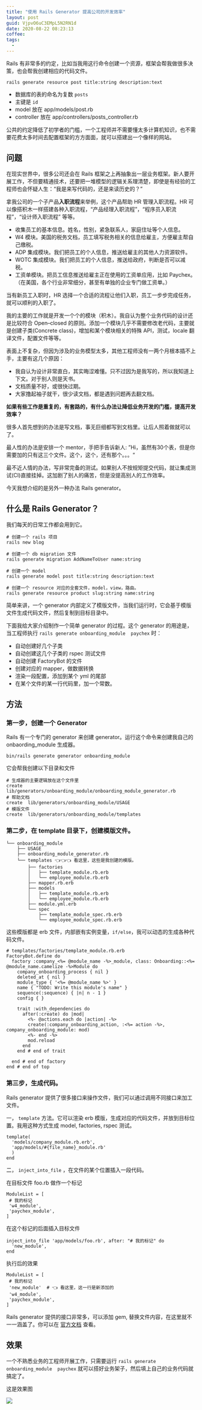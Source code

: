 ```yaml
---
title: "使用 Rails Generator 提高公司的开发效率"
layout: post
guid: VjpvO6uC3EMpL5N2RN1d
date: 2020-08-22 08:23:13
coffee:
tags:
  -
---
```


Rails 有非常多的约定，比如当我用这行命令创建一个资源，框架会帮我做很多决策，也会帮我创建相应的代码文件。

`rails generate resource post title:string description:text`

- 数据库的表的命名为复数 `posts`
- 主键是 `id`
- model 放在 app/models/post.rb
- controller 放在 app/controllers/posts_controller.rb

公共的约定降低了初学者的门槛，一个工程师并不需要懂太多计算机知识，也不需要花费太多时间去配置框架的方方面面，就可以搭建出一个像样的网站。


## 问题

在现实世界中，很多公司还会在 Rails 框架之上再抽象出一层业务框架。新人要开展工作，不但要精通技术，还要把一堆模型的逻辑关系理清楚，即使是有经验的工程师也会怀疑人生：“我是来写代码的，还是来读历史的？”

拿我公司的一个子产品**入职流程**来举例，这个产品帮助 HR 管理入职流程。HR 可以像搭积木一样搭建各种入职流程，“产品经理入职流程”，“程序员入职流程”，“设计师入职流程” 等等。

- 收集员工的基本信息。姓名，性别，紧急联系人，家庭住址等个人信息。
- W4 模块。美国的税务文档，员工填写税务相关的信息给雇主，方便雇主帮自己缴税。
- ADP 集成模块。我们把员工的个人信息，推送给雇主的其他人力资源软件。
- WOTC 集成模块。我们把员工的个人信息，推送给政府，判断是否可以减税。
- 工资单模块。把员工信息推送给雇主正在使用的工资单应用，比如 Paychex。（在美国，各个行业非常细分，甚至有单独的企业专门做工资单。）

当有新员工入职时，HR 选择一个合适的流程让他们入职，员工一步步完成任务，就可以顺利的入职了。

我的主要的工作就是开发一个个的模块（积木）。我自认为整个业务代码的设计还是比较符合 Open–closed 的原则。添加一个模块几乎不需要修改老代码，主要就是创建子类(Concrete class)，增加和某个模块相关的特殊 API，测试，locale 翻译文件，配置文件等等。

表面上不复杂，但因为涉及的业务模型太多，其他工程师没有一两个月根本插不上手，主要有这几个原因：

- 我自认为设计非常直白，其实晦涩难懂。只不过因为是我写的，所以我知道上下文。对于别人则是天书。
- 文档质量不好，或很快过期。
- 大家撸起袖子就干，很少读文档，都是遇到问题再去翻文档。

**如果有些工作是重复的，有套路的，有什么办法让降低业务开发的门槛，提高开发效率？**

很多人首先想到的办法是写文档，事无巨细都写到文档里。让后人照着做就可以了。

最人性的办法是安排一个 mentor，手把手告诉新人: ”Hi，虽然有30个表，但是你需要加的只有这三个文件。这个，这个，还有那个。。。“

最不近人情的办法，写非常完备的测试。如果别人不按规矩提交代码，就让集成测试(CI)直接挂掉。这加剧了别人的痛苦，但是没提高别人的工作效率。

今天我想介绍的是另外一种办法 Rails generator。

## 什么是 Rails Generator？

我们每天的日常工作都会用到它。

```
# 创建一个 rails 项目
rails new blog

# 创建一个 db migration 文件
rails generate migration AddNameToUser name:string

# 创建一个 model
rails generate model post title:string description:text

# 创建一个 resource 对应的全套文件，model，view，路由。
rails generate resource product slug:string name:string
```

简单来讲，一个 generator 内部定义了模版文件，当我们运行时，它会基于模版文件生成代码文件，然后复制到目标目录中。

下面我给大家介绍制作一个简单 generator 的过程。这个 generator 的用途是，当工程师执行 `rails generate onboarding_module  paychex` 时：

- 自动创建好几个子类
- 自动创建这几个子类的 rspec 测试文件
- 自动创建 FactoryBot 的文件
- 创建对应的 mapper，做数据转换
- 渲染一段配置，添加到某个 yml 的尾部
- 在某个文件的某一行代码里，加一个常数。

## 方法

### 第一步，创建一个 Generator

Rails 有一个专门的 generator 来创建 generator。运行这个命令来创建我自己的 onbaording_module 生成器。

```
bin/rails generate generator onboarding_module
```

它会帮我创建以下目录和文件

```
# 生成器的主要逻辑放在这个文件里
create  lib/generators/onboarding_module/onboarding_module_generator.rb
# 帮助文档
create  lib/generators/onboarding_module/USAGE
# 模版文件
create  lib/generators/onboarding_module/templates
```


### 第二步，在 template 目录下，创建模版文件。

```
└── onboarding_module
    ├── USAGE
    ├── onboarding_module_generator.rb
    └── templates 👈👈👈 看这里，这些是我创建的模版。
        ├── factories
        │   ├── template_module.rb.erb
        │   └── employee_module.rb.erb
        ├── mapper.rb.erb
        ├── models
        │   ├── template_module.rb.erb
        │   └── employee_module.rb.erb
        ├── module.yml.erb
        └── spec
            ├── template_module_spec.rb.erb
            └── employee_module_spec.rb.erb
```

这些模版都是 erb 文件，内部嵌有实例变量，`if/else`，我可以动态的生成各种代码文件。

```
# templates/factories/template_module.rb.erb
FactoryBot.define do
  factory :company_<%= @module_name -%>_module, class: Onboarding::<%= @module_name.camelize -%>Module do
    company_onboarding_process { nil }
    deleted_at { nil }
    module_type { '<%= @module_name %>' }
    name { "TODO: Write this module's name" }
    sequence(:sequence) { |n| n - 1 }
    config { }

    trait :with_dependencies do
      after(:create) do |mod|
        <%- @actions.each do |action| -%>
        create(:company_onboarding_action, :<%= action -%>, company_onboarding_module: mod)
        <%- end -%>
        mod.reload
      end
    end # end of trait

  end # end of factory
end # end of top
```

### 第三步，生成代码。

Rails generator 提供了很多接口来操作文件，我们可以通过调用不同接口来加工文件。

一， `template` 方法。它可以渲染 erb 模版，生成对应的代码文件，并放到目标位置。我用这种方式生成 model, factories, rspec 测试。

```
template(
  'models/company_module.rb.erb', 
  'app/models/#{file_name}_module.rb'
  )
end
```

二， `inject_into_file` ，在文件的某个位置插入一段代码。
 
在目标文件 foo.rb 做作一个标记
 
 ```
ModuleList = [
  # 我的标记
  'w4_module',
  'paychex_module',
]
```
 
在这个标记的后面插入目标文件

``` 
inject_into_file 'app/models/foo.rb', after: "# 我的标记" do
  'new_module',
end
```

执行后的效果

 ```
ModuleList = [
  # 我的标记
  'new_module'  # 👈 看这里，这一行是新添加的
  'w4_module',
  'paychex_module',
]
```


Rails generator 提供的接口非常多，可以添加 gem, 替换文件内容，在这里就不一一涵盖了。你可以在 [官方文档](https://ruby-china.github.io/rails-guides/generators.html#generator-methods) 查看。


## 效果

一个不熟悉业务的工程师开展工作，只需要运行 `rails generate onboarding_module  paychex` 就可以搭好业务架子，然后填上自己的业务代码就搞定了。

这是效果图

![](/media/files/2020/2020-08-22_16-31-25.jpg)









